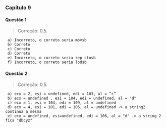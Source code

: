 ### Capítulo 9

#### Questão 1

> Correção: 0,5.

     a) Incorreto, o correto seria movsb
     b) Correto
     c) Correto
     d) Correto
     e) Incorreto, o correto seria rep stosb
     f) Incorreto, o correto seria lodsb

#### Questão 2

> Correção: 0,5.

     a) ecx = 2, esi = undefined, edi = 103, al = “c”
     b) ecx = undefined , esi = 104, edi = undefined, al = "d" 
     c) ecx = 1, esi = 104, edi = 109, al = undefined
     d) ecx = 4, esi = 101, edi = 106, al = undefined -> a string2 continua a mesma
     e) ecx = undefined, esi=undefined, edi = 106, al = "d" -> a string 2 fica "dbcyz"
  